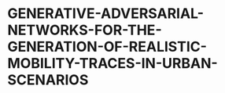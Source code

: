 # GENERATIVE-ADVERSARIAL-NETWORKS-FOR-THE-GENERATION-OF-REALISTIC-MOBILITY-TRACES-IN-URBAN-SCENARIOS